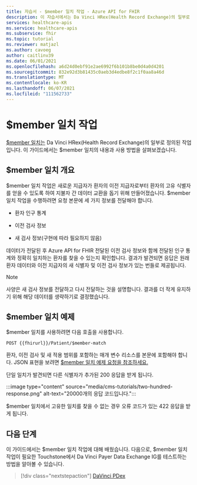 ```yaml
---
title: 자습서 - $member 일치 작업 - Azure API for FHIR
description: 이 자습서에서는 Da Vinci HRex(Health Record Exchange)의 일부로 정의된 $member 일치 작업을 소개합니다.
services: healthcare-apis
ms.service: healthcare-apis
ms.subservice: fhir
ms.topic: tutorial
ms.reviewer: matjazl
ms.author: cavoeg
author: caitlinv39
ms.date: 06/01/2021
ms.openlocfilehash: a6d24d0ebf91e2ae6992f6b101b8be0d4a0d4201
ms.sourcegitcommit: 832e92d3b81435c0aeb3d4edbe8f2c1f0aa8a46d
ms.translationtype: MT
ms.contentlocale: ko-KR
ms.lasthandoff: 06/07/2021
ms.locfileid: "111562733"
---
```

# <a name="member-match-operation"></a>$member 일치 작업

[$member 일치는](http://hl7.org/fhir/us/davinci-hrex/2020Sep/OperationDefinition-member-match.html) Da Vinci HRex(Health Record Exchange)의 일부로 정의된 작업입니다. 이 가이드에서는 $member 일치의 내용과 사용 방법을 살펴보겠습니다.

## <a name="overview-of-member-match"></a>$member 일치 개요

$member 일치 작업은 새로운 지급자가 환자의 이전 지급자로부터 환자의 고유 식별자를 얻을 수 있도록 하여 지불자 간 데이터 교환을 돕기 위해 만들어졌습니다. $member 일치 작업을 수행하려면 요청 본문에 세 가지 정보를 전달해야 합니다.

* 환자 인구 통계

* 이전 검사 정보

* 새 검사 정보(구현에 따라 필요하지 않음)

데이터가 전달된 후 Azure API for FHIR 전달된 이전 검사 정보와 함께 전달된 인구 통계와 정확히 일치하는 환자를 찾을 수 있는지 확인합니다. 결과가 발견되면 응답은 원래 환자 데이터와 이전 지급자의 새 식별자 및 이전 검사 정보가 있는 번들로 제공됩니다.

> [!NOTE]
> 사양은 새 검사 정보를 전달하고 다시 전달하는 것을 설명합니다. 결과를 더 작게 유지하기 위해 해당 데이터를 생략하기로 결정했습니다.

## <a name="example-of-member-match"></a>$member 일치 예제

$member 일치를 사용하려면 다음 호출을 사용합니다.

`POST {{fhirurl}}/Patient/$member-match`

환자, 이전 검사 및 새 적용 범위를 포함하는 매개 변수 리소스를 본문에 포함해야 합니다. JSON 표현을 보려면 [$member 일치 예제 요청을 참조하세요.](http://hl7.org/fhir/us/davinci-hrex/2020Sep/Parameters-member-match-in.json.html)

단일 일치가 발견되면 다른 식별자가 추가된 200 응답을 받게 됩니다.

:::image type="content" source="media/cms-tutorials/two-hundred-response.png" alt-text="20000개의 응답 코드입니다.":::

$member 일치에서 고유한 일치를 찾을 수 없는 경우 오류 코드가 있는 422 응답을 받게 됩니다.

## <a name="next-steps"></a>다음 단계

이 가이드에서는 $member 일치 작업에 대해 배웠습니다. 다음으로, $member 일치 작업이 필요한 Touchstone에서 Da Vinci Payer Data Exchange IG를 테스트하는 방법을 알아볼 수 있습니다.

>[!div class="nextstepaction"]
>[DaVinci PDex](davinci-pdex-tutorial.md)